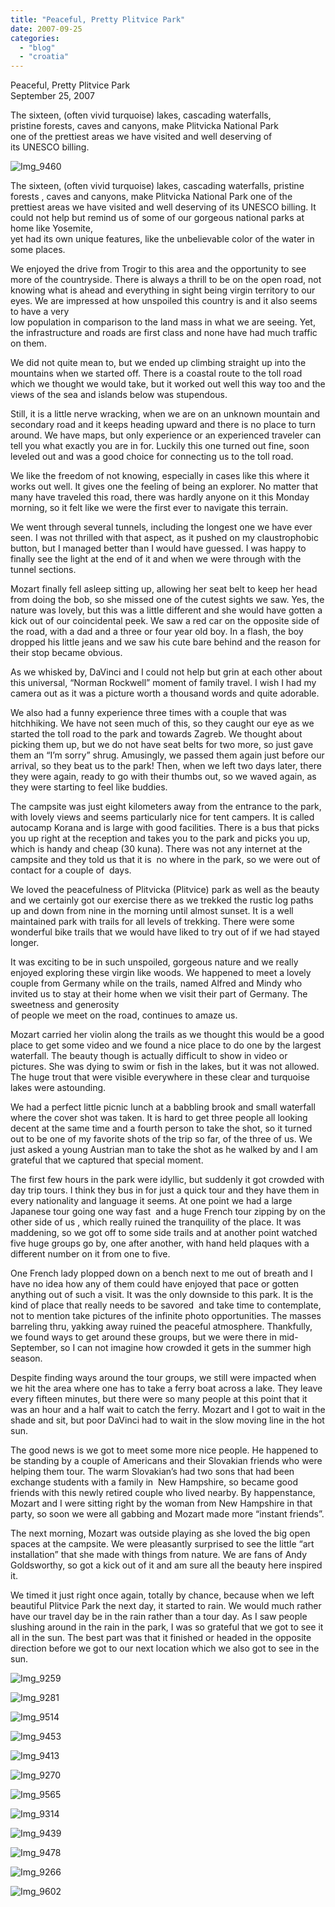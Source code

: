 ```yaml
---
title: "Peaceful, Pretty Plitvice Park"
date: 2007-09-25
categories: 
  - "blog"
  - "croatia"
---
```


Peaceful, Pretty Plitvice Park  
September 25, 2007

The sixteen, (often vivid turquoise) lakes, cascading waterfalls,  
pristine forests, caves and canyons, make Plitvicka National Park  
one of the prettiest areas we have visited and well deserving of  
its UNESCO billing.

<!--more-->

![Img_9460](https://pub-ac94b3f306b24c0dba4238943c97f2e1.r2.dev/photos/uncategorized/2008/02/26/img_9460.png)

  

The sixteen, (often vivid turquoise) lakes, cascading waterfalls, pristine forests , caves and canyons, make Plitvicka National Park one of the prettiest areas we have visited and well deserving of its UNESCO billing. It could not help but remind us of some of our gorgeous national parks at home like Yosemite,  
yet had its own unique features, like the unbelievable color of the water in some places.

We enjoyed the drive from Trogir to this area and the opportunity to see more of the countryside. There is always a thrill to be on the open road, not knowing what is ahead and everything in sight being virgin territory to our eyes. We are impressed at how unspoiled this country is and it also seems to have a very  
low population in comparison to the land mass in what we are seeing. Yet, the infrastructure and roads are first class and none have had much traffic on them.

We did not quite mean to, but we ended up climbing straight up into the mountains when we started off. There is a coastal route to the toll road which we thought we would take, but it worked out well this way too and the views of the sea and islands below was stupendous.

Still, it is a little nerve wracking, when we are on an unknown mountain and secondary road and it keeps heading upward and there is no place to turn around. We have maps, but only experience or an experienced traveler can tell you what exactly you are in for. Luckily this one turned out fine, soon leveled out and was a good choice for connecting us to the toll road.

We like the freedom of not knowing, especially in cases like this where it works out well. It gives one the feeling of being an explorer. No matter that many have traveled this road, there was hardly anyone on it this Monday morning, so it felt like we were the first ever to navigate this terrain.

We went through several tunnels, including the longest one we have ever seen. I was not thrilled with that aspect, as it pushed on my claustrophobic button, but I managed better than I would have guessed. I was happy to finally see the light at the end of it and when we were through with the tunnel sections.

Mozart finally fell asleep sitting up, allowing her seat belt to keep her head from doing the bob, so she missed one of the cutest sights we saw. Yes, the nature was lovely, but this was a little different and she would have gotten a kick out of our coincidental peek. We saw a red car on the opposite side of the road, with a dad and a three or four year old boy. In a flash, the boy dropped his little jeans and we saw his cute bare behind and the reason for their stop became obvious.

As we whisked by, DaVinci and I could not help but grin at each other about this universal, “Norman Rockwell” moment of family travel. I wish I had my camera out as it was a picture worth a thousand words and quite adorable.

We also had a funny experience three times with a couple that was hitchhiking. We have not seen much of this, so they caught our eye as we started the toll road to the park and towards Zagreb. We thought about picking them up, but we do not have seat belts for two more, so just gave them an “I’m sorry” shrug. Amusingly, we passed them again just before our arrival, so they beat us to the park! Then, when we left two days later, there they were again, ready to go with their thumbs out, so we waved again, as they were starting to feel like buddies.

The campsite was just eight kilometers away from the entrance to the park, with lovely views and seems particularly nice for tent campers. It is called autocamp Korana and is large with good facilities. There is a bus that picks you up right at the reception and takes you to the park and picks you up, which is handy and cheap (30 kuna). There was not any internet at the campsite and they told us that it is  no where in the park, so we were out of contact for a couple of  days.

We loved the peacefulness of Plitvicka (Plitvice) park as well as the beauty and we certainly got our exercise there as we trekked the rustic log paths up and down from nine in the morning until almost sunset. It is a well maintained park with trails for all levels of trekking. There were some wonderful bike trails that we would have liked to try out of if we had stayed longer.

It was exciting to be in such unspoiled, gorgeous nature and we really enjoyed exploring these virgin like woods. We happened to meet a lovely couple from Germany while on the trails, named Alfred and Mindy who invited us to stay at their home when we visit their part of Germany. The sweetness and generosity  
of people we meet on the road, continues to amaze us.

Mozart carried her violin along the trails as we thought this would be a good place to get some video and we found a nice place to do one by the largest waterfall. The beauty though is actually difficult to show in video or pictures. She was dying to swim or fish in the lakes, but it was not allowed. The huge trout that were visible everywhere in these clear and turquoise lakes were astounding.

We had a perfect little picnic lunch at a babbling brook and small waterfall where the cover shot was taken. It is hard to get three people all looking decent at the same time and a fourth person to take the shot, so it turned out to be one of my favorite shots of the trip so far, of the three of us. We just asked a young Austrian man to take the shot as he walked by and I am grateful that we captured that special moment.

The first few hours in the park were idyllic, but suddenly it got crowded with day trip tours. I think they bus in for just a quick tour and they have them in every nationality and language it seems. At one point we had a large Japanese tour going one way fast  and a huge French tour zipping by on the other side of us , which really ruined the tranquility of the place. It was maddening, so we got off to some side trails and at another point watched five huge groups go by, one after another, with hand held plaques with a different number on it from one to five.

One French lady plopped down on a bench next to me out of breath and I have no idea how any of them could have enjoyed that pace or gotten anything out of such a visit. It was the only downside to this park. It is the kind of place that really needs to be savored  and take time to contemplate, not to mention take pictures of the infinite photo opportunities. The masses barreling thru, yakking away ruined the peaceful atmosphere. Thankfully, we found ways to get around these groups, but we were there in mid-September, so I can not imagine how crowded it gets in the summer high season.

Despite finding ways around the tour groups, we still were impacted when we hit the area where one has to take a ferry boat across a lake. They leave every fifteen minutes, but there were so many people at this point that it was an hour and a half wait to catch the ferry. Mozart and I got to wait in the shade and sit, but poor DaVinci had to wait in the slow moving line in the hot sun.

The good news is we got to meet some more nice people. He happened to be standing by a couple of Americans and their Slovakian friends who were helping them tour. The warm Slovakian’s had two sons that had been exchange students with a family in  New Hampshire, so became good friends with this newly retired couple who lived nearby. By happenstance, Mozart and I were sitting right by the woman from New Hampshire in that party, so soon we were all gabbing and Mozart made more “instant friends”.

The next morning, Mozart was outside playing as she loved the big open spaces at the campsite. We were pleasantly surprised to see the little “art installation” that she made with things from nature. We are fans of Andy Goldsworthy, so got a kick out of it and am sure all the beauty here inspired it.

We timed it just right once again, totally by chance, because when we left beautiful Plitvice Park the next day, it started to rain. We would much rather have our travel day be in the rain rather than a tour day. As I saw people slushing around in the rain in the park, I was so grateful that we got to see it all in the sun. The best part was that it finished or headed in the opposite direction before we got to our next location which we also got to see in the sun.

![Img_9259](https://pub-ac94b3f306b24c0dba4238943c97f2e1.r2.dev/photos/uncategorized/2008/02/26/img_9259.png)

![Img_9281](https://pub-ac94b3f306b24c0dba4238943c97f2e1.r2.dev/photos/uncategorized/2008/02/26/img_9281.png)

![Img_9514](https://pub-ac94b3f306b24c0dba4238943c97f2e1.r2.dev/photos/uncategorized/2008/02/26/img_9514.png)

![Img_9453](https://pub-ac94b3f306b24c0dba4238943c97f2e1.r2.dev/photos/uncategorized/2008/02/26/img_9453.png)

![Img_9413](https://pub-ac94b3f306b24c0dba4238943c97f2e1.r2.dev/photos/uncategorized/2008/02/26/img_9413.png)

![Img_9270](https://pub-ac94b3f306b24c0dba4238943c97f2e1.r2.dev/photos/uncategorized/2008/02/26/img_9270.png)

![Img_9565](https://pub-ac94b3f306b24c0dba4238943c97f2e1.r2.dev/photos/uncategorized/2008/02/26/img_9565.png)

![Img_9314](https://pub-ac94b3f306b24c0dba4238943c97f2e1.r2.dev/photos/uncategorized/2008/02/26/img_9314.png)

![Img_9439](https://pub-ac94b3f306b24c0dba4238943c97f2e1.r2.dev/photos/uncategorized/2008/02/26/img_9439.png)

![Img_9478](https://pub-ac94b3f306b24c0dba4238943c97f2e1.r2.dev/photos/uncategorized/2008/02/26/img_9478.png)

![Img_9266](https://pub-ac94b3f306b24c0dba4238943c97f2e1.r2.dev/photos/uncategorized/2008/02/26/img_9266.png)

![Img_9602](https://pub-ac94b3f306b24c0dba4238943c97f2e1.r2.dev/photos/uncategorized/2008/02/26/img_9602.png)
